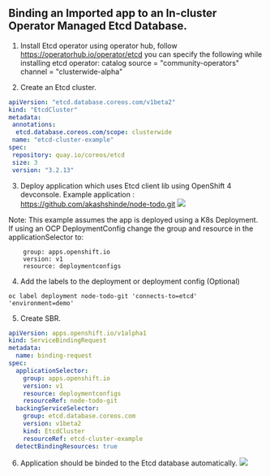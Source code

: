 ## Binding an Imported app to an In-cluster Operator Managed Etcd Database.

1. Install Etcd operator using operator hub,
   follow https://operatorhub.io/operator/etcd
   you can specify the following while installing etcd operator:
   catalog source = "community-operators"
   channel = "clusterwide-alpha"

2. Create an Etcd cluster.
 ```yaml
 apiVersion: "etcd.database.coreos.com/v1beta2"
 kind: "EtcdCluster"
 metadata:
  annotations:
   etcd.database.coreos.com/scope: clusterwide
  name: "etcd-cluster-example"
 spec:
  repository: quay.io/coreos/etcd
  size: 3
  version: "3.2.13"
 ```

3. Deploy application which uses Etcd client lib using OpenShift 4 devconsole.
Example application : https://github.com/akashshinde/node-todo.git
![](https://i.imgur.com/WGQZ1nj.png)

Note: This example assumes the app is deployed using a K8s Deployment. If using an OCP DeploymentConfig change the group and resource in the applicationSelector to:

```
    group: apps.openshift.io
    version: v1
    resource: deploymentconfigs
```

4. Add the labels to the deployment or deployment config (Optional)

```
oc label deployment node-todo-git 'connects-to=etcd' 'environment=demo'
```

5. Create SBR.
```yaml
apiVersion: apps.openshift.io/v1alpha1
kind: ServiceBindingRequest
metadata:
  name: binding-request
spec:
  applicationSelector:
    group: apps.openshift.io
    version: v1
    resource: deploymentconfigs
    resourceRef: node-todo-git
  backingServiceSelector:
    group: etcd.database.coreos.com
    version: v1beta2
    kind: EtcdCluster
    resourceRef: etcd-cluster-example
  detectBindingResources: true
```

6. Application should be binded to the Etcd database automatically.
![](https://i.imgur.com/JjORDrJ.png)
